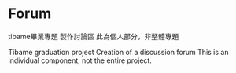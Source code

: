 # Forum
tibame畢業專題
製作討論區
此為個人部分，非整體專題

Tibame graduation project
Creation of a discussion forum
This is an individual component, not the entire project.
